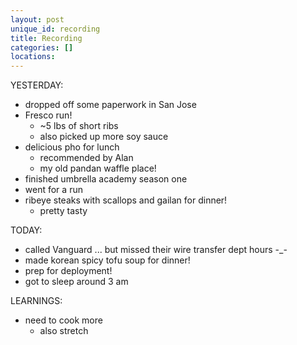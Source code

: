 ```yaml
---
layout: post
unique_id: recording
title: Recording
categories: []
locations: 
---
```


YESTERDAY:
* dropped off some paperwork in San Jose
* Fresco run!
  * ~5 lbs of short ribs
  * also picked up more soy sauce
* delicious pho for lunch
  * recommended by Alan
  * my old pandan waffle place!
* finished umbrella academy season one
* went for a run
* ribeye steaks with scallops and gailan for dinner!
  * pretty tasty

TODAY:
* called Vanguard ... but missed their wire transfer dept hours -_-
* made korean spicy tofu soup for dinner!
* prep for deployment!
* got to sleep around 3 am

LEARNINGS:
* need to cook more
  * also stretch
